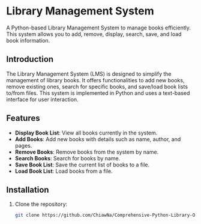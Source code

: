 # Library Management System
A Python-based Library Management System to manage books efficiently. This system allows you to add, remove, display, search, save, and load book information.

## Introduction
The Library Management System (LMS) is designed to simplify the management of library books. It offers functionalities to add new books, remove existing ones, search for specific books, and save/load book lists to/from files. This system is implemented in Python and uses a text-based interface for user interaction.

## Features
- **Display Book List**: View all books currently in the system.
- **Add Books**: Add new books with details such as name, author, and pages.
- **Remove Books**: Remove books from the system by name.
- **Search Books**: Search for books by name.
- **Save Book List**: Save the current list of books to a file.
- **Load Book List**: Load books from a file.

## Installation
1. Clone the repository:
   ```bash
   git clone https://github.com/ChiawNa/Comprehensive-Python-Library-Organizer.git